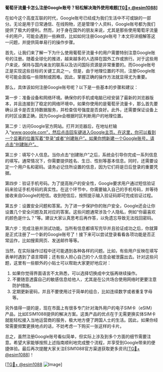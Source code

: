 **葡萄牙流量卡怎么注册Google账号？轻松解决海外使用难题[[TG💪+ @esim1088](https://t.me/s/esim1088)]**

在如今这个高度互联的时代，Google账号已经成为我们生活中不可或缺的一部分。无论是用于日常通信、在线购物，还是管理个人资料，Google账号都为我们提供了极大的便利。然而，对于身在国外的朋友来说，尤其是那些使用葡萄牙流量卡的用户，可能会遇到一些麻烦，比如如何注册Google账号？本文将详细解答这一问题，并提供简单易行的操作步骤。

首先，让我们来了解一下为什么使用葡萄牙流量卡的用户需要特别注意Google账号的注册。随着全球化的推进，越来越多的人选择在国外工作或旅行。对于这些用户来说，保持与国内亲友的联系以及访问国际资源是非常重要的。而Google账号正是实现这些目标的关键工具之一。但是，由于地理位置的不同，注册Google账号可能会面临一些限制或困难。因此，掌握正确的操作方法就显得尤为重要。

那么，具体该如何注册Google账号呢？以下是一些基本的步骤和建议：

第一步：准备设备和网络环境。确保你的手机或电脑已经安装了最新的浏览器版本，并且连接到了稳定的网络环境中。如果你使用的是葡萄牙流量卡，那么首先要确认该卡是否支持数据服务，并检查信号强度是否良好。此外，还需要保证设备上的时区设置正确，因为Google会根据时区判断用户的地理位置。

第二步：访问Google官方网站。打开浏览器后，在地址栏输入“www.google.com”，然后点击回车键进入Google主页。在这里，你可以看到一个显著的位置写着“登录”或者“创建账户”。如果你想新建一个Google账号，请点击“创建账户”。

第三步：填写个人信息。当你点击“创建账户”之后，系统会引导你完成一系列信息的填写。通常情况下，你需要提供姓名、生日、性别等基本信息。同时，还需要设定一个用户名和密码。请务必记住所设置的信息，因为它们将是日后登录的重要凭据。

第四步：验证手机号码。为了提高账户的安全性，Google要求用户通过短信验证码来验证手机号码的真实性。在这个环节中，你需要输入自己的手机号码，并等待接收来自Google的短信。收到短信后，按照提示输入验证码即可完成验证过程。

第五步：设置安全问题和答案。为了进一步保护你的账户安全，Google还会让你设置几个安全问题及其对应的答案。这些问题通常涉及个人隐私，例如“你最喜欢的颜色是什么？”等。建议大家认真思考后再作答，以免遗忘导致无法找回密码。

第六步：完成注册并测试功能。当所有信息都填写完毕并且验证成功之后，你就算是正式注册了一个新的Google账号了！接下来可以尝试登录看看各项功能是否正常运作，比如搜索网页、发送邮件等等。

当然，在实际操作过程中还可能遇到各种各样的问题。比如，有些用户反映在填写表单时遇到了语言障碍；还有些人担心自己的个人信息会被泄露出去。针对这些问题，这里有一些额外的小贴士可以帮助大家更好地应对：

1. 如果你觉得界面语言不太熟悉，可以选择切换成中文版再继续操作。
2. 不要随意透露自己的敏感信息给他人，尤其是在公共场合使用网络时更要注意防护措施。
3. 定期更新密码，并且不要使用过于简单的组合，比如连续数字或者重复字母等。

另外值得一提的是，现在市面上有很多专门针对海外用户的电子SIM卡（eSIM）产品，比如ESIM1088提供的解决方案。这类产品的优点在于无需更换实体SIM卡就能轻松接入当地运营商的服务，极大地方便了跨国人士的生活。因此，如果你经常需要频繁更换地点的话，不妨考虑一下购买一张这样的卡片。

总之，虽然注册Google账号看似简单，但实际上涉及到多个方面的细节需要注意。希望大家能够按照上述指南顺利地完成整个流程，并享受到Google带来的便捷体验。最后再次提醒大家关注ESIM1088官方渠道获取更多资讯[[TG💪+ @esim1088](https://t.me/s/esim1088)]！

[[TG💪+ @esim1088](https://t.me/s/esim1088) ![Image](https://i.postimg.cc/4NQfJmqS/Snipaste-2025-05-13-00-14-12.png)]